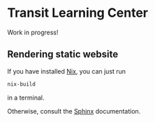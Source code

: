 # Transit Learning Center

Work in progress!

## Rendering static website

If you have installed [Nix](https://nixos.org/), you can just run
```bash
nix-build
```
in a terminal.

Otherwise, consult the [Sphinx](https://www.sphinx-doc.org/) documentation.
